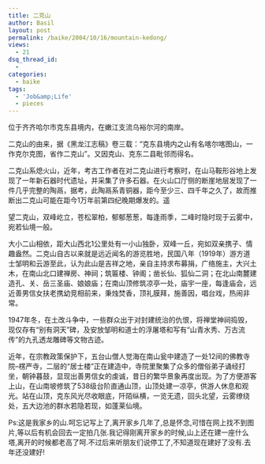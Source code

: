 ```yaml
---
title: 二克山
author: Basil
layout: post
permalink: /baike/2004/10/16/mountain-kedong/
views:
  - 21
dsq_thread_id:
  - 
categories:
  - baike
tags:
  - 'Job&amp;Life'
  - pieces
---
```

位于齐齐哈尔市克东县境内，在嫩江支流乌裕尔河的南岸。

二克山的由来，据《黑龙江志稿》卷三载：“克东县境内之山有名喀尔喀图山，一作克尔克图，省作二克山”。又因克山、克东二县毗邻而得名。

二克山系熄火山，近年，考古工作者在对二克山进行考察时，在山马鞍形谷地上发现了一年新石器时代遗址，并采集了许多石器。在火山口厅侧的断崖地层发现了一件几乎完整的陶鬲，据考，此陶鬲系青铜器，距今至少三、四千年之久了，故而推断出二克山可能在距今1万年前第四纪晚期爆发的。遥

望二克山，双峰屹立，苍松翠柏，郁郁葱葱，每逢雨季，二峰时隐时现于云雾中，宛若仙境一般。

大小二山相依，距大山西北1公里处有一小山独卧，双峰一丘，宛如双亲携子、情趣盎然。二克山自古以来就是远近闻名的游览胜地，民国八年（1919年）游方道士邹明和云游至此，认为此山是吉祥之地，亲自主持求布募捐，广络施主，大兴土木，在南山北口建禅房、神祠；筑匾楼、钟阁；凿长仙、狐仙二洞；在北山南麓建造孔、关、岳三圣庙、娘娘庙；在南山顶修筑凉亭一处，庙宇一座，每逢庙会，远近善男信女扶老携幼竞相前来，秉烛焚香，顶礼膜拜，施善因，唱台戏，热闹非常。

1947年冬，在土改斗争中，一些群众出于对封建统治的仇恨，将禅堂神祠捣毁，现仅存有“别有洞天”碑，及安放邹明和道士的浮屠塔和写有“山青水秀、万古流传”的九孔透龙雕碑等文物古迹。

近年，在宗教政策保护下，五台山僧人觉海在南山瓮中建造了一处12间的佛教寺院&#8211;楞严寺，二层的“居士楼”正在建造中，寺院里聚集了众多的僧俗弟子诵经打坐，朝钟暮鼓，显现出善男信女的虔诚，昔日的繁华景象再度出现。为了方便游客上山，在山南坡修筑了538级台阶直通山顶，山顶处建一凉亭，供游人休息和观光。站在山顶，克东风光尽收眼底，阡陌纵横，一览无遗，回头北望，云雾缭绕处，五大边池的群水若隐若现，如蓬莱仙境。

Ps:这是我家乡的山.呵忘记写上了,离开家乡几年了,总是怀念,可惜在网上找不到图片,等以后有机会回去一定拍几张.我记得刚离开家乡的时候,山上还在建一座什么塔,离开的时候都老高了呵.不过后来听朋友们说停工了,不知道现在建好了没有.去年还没建好!
